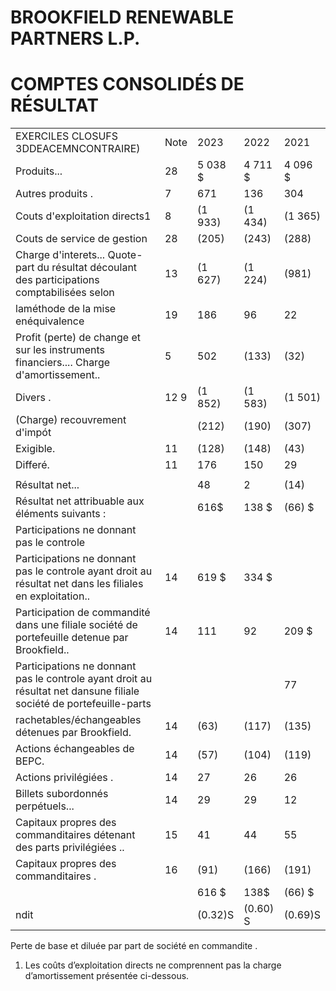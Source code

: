# BROOKFIELD RENEWABLE PARTNERS L.P.  

# COMPTES CONSOLIDÉS DE RÉSULTAT  

<html><body><table><tr><td>EXERCILES CLOSUFS 3DDEACEMNCONTRAIRE)</td><td>Note</td><td>2023</td><td>2022</td><td>2021</td></tr><tr><td>Produits...</td><td>28</td><td>5 038 $</td><td>4 711 $</td><td>4 096 $</td></tr><tr><td>Autres produits .</td><td>7</td><td>671</td><td>136</td><td>304</td></tr><tr><td>Couts d'exploitation directs1</td><td>8</td><td>(1 933)</td><td>(1 434)</td><td>(1 365)</td></tr><tr><td>Couts de service de gestion</td><td>28</td><td>(205)</td><td>(243)</td><td>(288)</td></tr><tr><td>Charge d'interets... Quote-part du résultat découlant des participations comptabilisées selon</td><td>13</td><td>(1 627)</td><td>(1 224)</td><td>(981)</td></tr><tr><td>laméthode de la mise enéquivalence</td><td>19</td><td>186</td><td>96</td><td>22</td></tr><tr><td>Profit (perte) de change et sur les instruments financiers.... Charge d'amortissement..</td><td>5</td><td>502</td><td>(133)</td><td>(32)</td></tr><tr><td>Divers .</td><td>12 9</td><td>(1 852)</td><td>(1 583)</td><td>(1 501)</td></tr><tr><td>(Charge) recouvrement d'impót</td><td></td><td>(212)</td><td>(190)</td><td>(307)</td></tr><tr><td>Exigible.</td><td>11</td><td>(128)</td><td>(148)</td><td>(43)</td></tr><tr><td>Differé.</td><td>11</td><td>176</td><td>150</td><td>29</td></tr><tr><td></td><td></td><td></td><td></td><td></td></tr><tr><td>Résultat net...</td><td></td><td>48</td><td>2</td><td>(14)</td></tr><tr><td>Résultat net attribuable aux éléments suivants :</td><td></td><td>616$</td><td>138 $</td><td>(66) $</td></tr><tr><td>Participations ne donnant pas le controle</td><td></td><td></td><td></td><td></td></tr><tr><td>Participations ne donnant pas le controle ayant droit au résultat net dans les filiales en exploitation..</td><td>14</td><td>619 $</td><td>334 $</td><td></td></tr><tr><td>Participation de commandité dans une filiale société de portefeuille detenue par Brookfield..</td><td>14</td><td>111</td><td>92</td><td>209 $</td></tr><tr><td>Participations ne donnant pas le controle ayant droit au résultat net dansune filiale société de portefeuille-parts</td><td></td><td></td><td></td><td>77</td></tr><tr><td>rachetables/échangeables détenues par Brookfield.</td><td>14</td><td>(63)</td><td>(117)</td><td>(135)</td></tr><tr><td>Actions échangeables de BEPC.</td><td>14</td><td>(57)</td><td>(104)</td><td>(119)</td></tr><tr><td>Actions privilégiées .</td><td>14</td><td>27</td><td>26</td><td>26</td></tr><tr><td>Billets subordonnés perpétuels...</td><td>14</td><td>29</td><td>29</td><td>12</td></tr><tr><td>Capitaux propres des commanditaires détenant des parts privilégiées ..</td><td>15</td><td>41</td><td>44</td><td>55</td></tr><tr><td>Capitaux propres des commanditaires .</td><td>16</td><td>(91)</td><td>(166)</td><td>(191)</td></tr><tr><td></td><td></td><td>616 $</td><td>138$</td><td>(66) $</td></tr><tr><td colspan="2">ndit</td><td>(0.32)S</td><td>(0.60) S</td><td>(0.69)S</td></tr></table></body></html>  

Perte de base et diluée par part de société en commandite .  

1) Les coûts d’exploitation directs ne comprennent pas la charge d’amortissement présentée ci-dessous.  